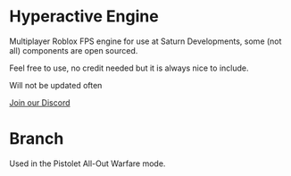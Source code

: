 # Hyperactive Engine

Multiplayer Roblox FPS engine for use at Saturn Developments, some (not all) components are open sourced.

Feel free to use, no credit needed but it is always nice to include.

Will not be updated often

[Join our Discord](https://discord.gg/Npz7mMwDUn)

# Branch

Used in the Pistolet All-Out Warfare mode.

